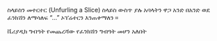 ስላይስን መተርተር (Unfurling a Slice)
ስላይስ ውስጥ ያሉ አባላትን ዋጋ አንድ በአንድ ወደ ፈንክሽን ለማሳለፍ “...” ኦፐሬተርን እንጠቀማለን ።
 
ቬሪያዲክ ግብዓት የመጨረሻው የፈንክሽን ግብዓት መሆን አለበት
